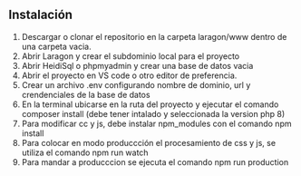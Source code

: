 ## Instalación

 1. Descargar o clonar el repositorio en la carpeta laragon/www dentro de una carpeta vacia.
 2. Abrir Laragon y crear el subdominio local para el proyecto
 3. Abrir HeidiSql o phpmyadmin y crear una base de datos vacia
 4. Abrir el proyecto en VS code o otro editor de preferencia.
 5. Crear un archivo .env configurando nombre de dominio, url y crendenciales de la base de datos
 6. En la terminal ubicarse en la ruta del proyecto y ejecutar el comando composer install (debe tener intalado y seleccionada la version php 8)
 7. Para modificar cc y js, debe instalar npm_modules con el comando npm install
 8. Para colocar en modo produccción el procesamiento de css y js, se utiliza el comando npm run watch
 9. Para mandar a producccion se ejecuta el comando npm run production 
